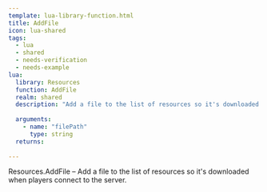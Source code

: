 ```yaml
---
template: lua-library-function.html
title: AddFile
icon: lua-shared
tags:
  - lua
  - shared
  - needs-verification
  - needs-example
lua:
  library: Resources
  function: AddFile
  realm: shared
  description: "Add a file to the list of resources so it's downloaded when players connect to the server."
  
  arguments:
    - name: "filePath"
      type: string
  returns:
    
---
```


<div class="lua__search__keywords">
Resources.AddFile &#x2013; Add a file to the list of resources so it's downloaded when players connect to the server.
</div>

